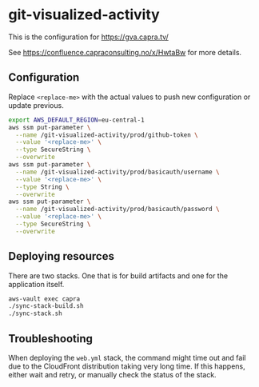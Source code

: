 # git-visualized-activity

This is the configuration for https://gva.capra.tv/

See https://confluence.capraconsulting.no/x/HwtaBw for more details.

## Configuration

Replace `<replace-me>` with the actual values to push new configuration
or update previous.

```bash
export AWS_DEFAULT_REGION=eu-central-1
aws ssm put-parameter \
  --name /git-visualized-activity/prod/github-token \
  --value '<replace-me>' \
  --type SecureString \
  --overwrite
aws ssm put-parameter \
  --name /git-visualized-activity/prod/basicauth/username \
  --value '<replace-me>' \
  --type String \
  --overwrite
aws ssm put-parameter \
  --name /git-visualized-activity/prod/basicauth/password \
  --value '<replace-me>' \
  --type SecureString \
  --overwrite
```

## Deploying resources

There are two stacks. One that is for build artifacts and one
for the application itself.

```bash
aws-vault exec capra
./sync-stack-build.sh
./sync-stack.sh
```

## Troubleshooting

When deploying the `web.yml` stack, the command might time out and fail
due to the CloudFront distribution taking very long time. If this happens,
either wait and retry, or manually check the status of the stack.
